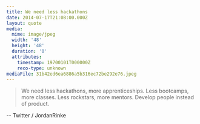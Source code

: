 ```yaml
---
title: We need less hackathons
date: 2014-07-17T21:08:00.000Z
layout: quote
media:
  mime: image/jpeg
  width: '48'
  height: '48'
  duration: '0'
  attributes:
    timestamp: 19700101T000000Z
    reco-type: unknown
mediaFile: 31b42ed6ea6886a5b316ec72be292e76.jpeg
---
```


> We need less hackathons, more apprenticeships. Less bootcamps, more classes. Less rockstars, more mentors. Develop people instead of product.

-- Twitter / JordanRinke
